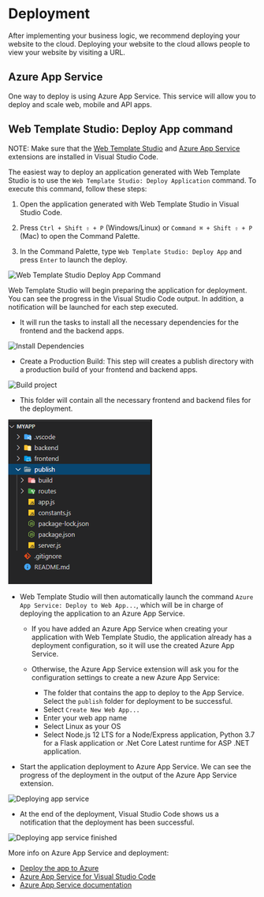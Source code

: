 # Deployment

After implementing your business logic, we recommend deploying your website to the cloud.
Deploying your website to the cloud allows people to view your website by visiting a URL.

## Azure App Service

One way to deploy is using Azure App Service. This service will allow you to deploy and scale web, mobile and API apps.

## Web Template Studio: Deploy App command

NOTE: Make sure that the [Web Template Studio](https://marketplace.visualstudio.com/items?itemName=WASTeamAccount.WebTemplateStudio-dev-nightly) and [Azure App Service](https://marketplace.visualstudio.com/items?itemName=ms-azuretools.vscode-azureappservice) extensions are installed in Visual Studio Code.

The easiest way to deploy an application generated with Web Template Studio is to use the `Web Template Studio: Deploy Application` command. To execute this command, follow these steps:

1. Open the application generated with Web Template Studio in Visual Studio Code.

2. Press `Ctrl + Shift ⇧ + P` (Windows/Linux) or `Command ⌘ + Shift ⇧ + P` (Mac) to open the Command Palette.

3. In the Command Palette, type `Web Template Studio: Deploy App` and press `Enter` to launch the deploy.

![Web Template Studio Deploy App Command](../resources/select-webts-deploy-command.png)

Web Template Studio will begin preparing the application for deployment. You can see the progress in the Visual Studio Code output. In addition, a notification will be launched for each step executed.

 - It will run the tasks to install all the necessary dependencies for the frontend and the backend apps.

![Install Dependencies](../resources/preparing-deploy-install-dependencies.png)

 - Create a Production Build: This step will creates a publish directory with a production build of your frontend and backend apps.

![Build project](../resources/preparing-deploy-build-project.png)

- This folder will contain all the necessary frontend and backend files for the deployment.

![Build directory](../resources/deploy-publish-directory.png)

 - Web Template Studio will then automatically launch the command `Azure App Service: Deploy to Web App...`, which will be in charge of deploying the application to an Azure App Service.

    - If you have added an Azure App Service when creating your application with Web Template Studio, the application already has a deployment configuration, so it will use the created Azure App Service.

    - Otherwise, the Azure App Service extension will ask you for the configuration settings to create a new Azure App Service:
      - The folder that contains the app to deploy to the App Service. Select the `publish` folder for deployment to be successful.
      - Select `Create New Web App...`
      - Enter your web app name
      - Select Linux as your OS
      - Select Node.js 12 LTS for a Node/Express application, Python 3.7 for a Flask application or .Net Core Latest runtime for ASP .NET application.

  - Start the application deployment to Azure App Service. We can see the progress of the deployment in the output of the Azure App Service extension.

![Deploying app service](../resources/deploying-azure-app-service.png)

  - At the end of the deployment, Visual Studio Code shows us a notification that the deployment has been successful.

![Deploying app service finished](../resources/deploying-azure-app-service-finished.png)


More info on Azure App Service and deployment:

- [Deploy the app to Azure](https://docs.microsoft.com/en-us/azure/app-service/app-service-web-get-started-nodejs#deploy-the-app-to-azure)
- [Azure App Service for Visual Studio Code](https://github.com/Microsoft/vscode-azureappservice)
- [Azure App Service documentation](https://docs.microsoft.com/en-us/azure/app-service/)
